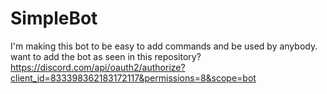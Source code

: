 # SimpleBot
I'm making this bot to be easy to add commands and be used by anybody.
want to add the bot as seen in this repository?
https://discord.com/api/oauth2/authorize?client_id=833398362183172117&permissions=8&scope=bot
